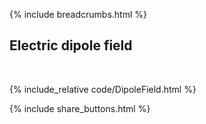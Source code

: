 {% include breadcrumbs.html %}

## Electric dipole field
<div class="header_line"><br/></div>

{% include_relative code/DipoleField.html %}

<p style="clear: both;"></p>

{% include share_buttons.html %}